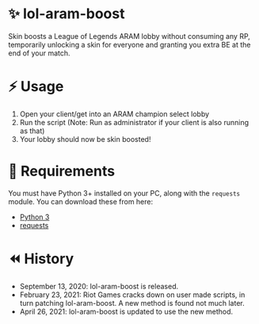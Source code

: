 # ✨ lol-aram-boost

Skin boosts a League of Legends ARAM lobby without consuming any RP, temporarily unlocking a skin for everyone and granting you extra BE at the end of your match.

# ⚡ Usage

1. Open your client/get into an ARAM champion select lobby
2. Run the script (Note: Run as administrator if your client is also running as that)
3. Your lobby should now be skin boosted!

# 🔧 Requirements

You must have Python 3+ installed on your PC, along with the `requests` module. You can download these from here:

- [Python 3](https://www.python.org/downloads/)
- [requests](https://pypi.org/project/requests/)

# ⏪ History

- September 13, 2020: lol-aram-boost is released.
- February 23, 2021: Riot Games cracks down on user made scripts, in turn patching lol-aram-boost. A new method is found not much later.
- April 26, 2021: lol-aram-boost is updated to use the new method.
